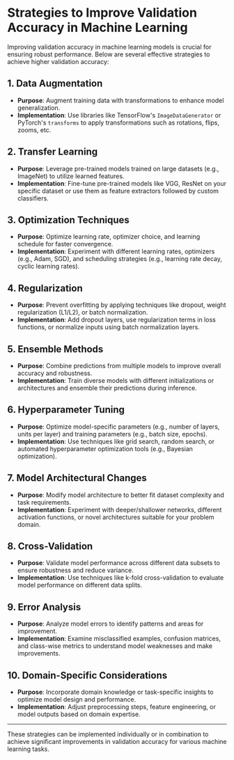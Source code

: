 # Strategies to Improve Validation Accuracy in Machine Learning

Improving validation accuracy in machine learning models is crucial for ensuring robust performance. Below are several effective strategies to achieve higher validation accuracy:

## 1. Data Augmentation

- **Purpose**: Augment training data with transformations to enhance model generalization.
- **Implementation**: Use libraries like TensorFlow's `ImageDataGenerator` or PyTorch's `transforms` to apply transformations such as rotations, flips, zooms, etc.

## 2. Transfer Learning

- **Purpose**: Leverage pre-trained models trained on large datasets (e.g., ImageNet) to utilize learned features.
- **Implementation**: Fine-tune pre-trained models like VGG, ResNet on your specific dataset or use them as feature extractors followed by custom classifiers.

## 3. Optimization Techniques

- **Purpose**: Optimize learning rate, optimizer choice, and learning schedule for faster convergence.
- **Implementation**: Experiment with different learning rates, optimizers (e.g., Adam, SGD), and scheduling strategies (e.g., learning rate decay, cyclic learning rates).

## 4. Regularization

- **Purpose**: Prevent overfitting by applying techniques like dropout, weight regularization (L1/L2), or batch normalization.
- **Implementation**: Add dropout layers, use regularization terms in loss functions, or normalize inputs using batch normalization layers.

## 5. Ensemble Methods

- **Purpose**: Combine predictions from multiple models to improve overall accuracy and robustness.
- **Implementation**: Train diverse models with different initializations or architectures and ensemble their predictions during inference.

## 6. Hyperparameter Tuning

- **Purpose**: Optimize model-specific parameters (e.g., number of layers, units per layer) and training parameters (e.g., batch size, epochs).
- **Implementation**: Use techniques like grid search, random search, or automated hyperparameter optimization tools (e.g., Bayesian optimization).

## 7. Model Architectural Changes

- **Purpose**: Modify model architecture to better fit dataset complexity and task requirements.
- **Implementation**: Experiment with deeper/shallower networks, different activation functions, or novel architectures suitable for your problem domain.

## 8. Cross-Validation

- **Purpose**: Validate model performance across different data subsets to ensure robustness and reduce variance.
- **Implementation**: Use techniques like k-fold cross-validation to evaluate model performance on different data splits.

## 9. Error Analysis

- **Purpose**: Analyze model errors to identify patterns and areas for improvement.
- **Implementation**: Examine misclassified examples, confusion matrices, and class-wise metrics to understand model weaknesses and make improvements.

## 10. Domain-Specific Considerations

- **Purpose**: Incorporate domain knowledge or task-specific insights to optimize model design and performance.
- **Implementation**: Adjust preprocessing steps, feature engineering, or model outputs based on domain expertise.

---

These strategies can be implemented individually or in combination to achieve significant improvements in validation accuracy for various machine learning tasks.
